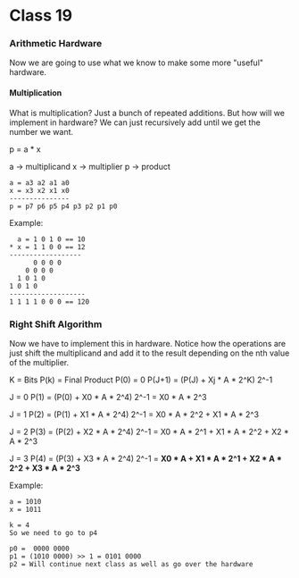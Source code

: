 # Class 19

### Arithmetic Hardware

Now we are going to use what we know to make some more "useful" hardware.

#### Multiplication

What is multiplication? Just a bunch of repeated additions. But how will we implement in hardware? We can just recursively add until we get the number we want.

p = a * x

a -> multiplicand
x -> multiplier
p -> product

```
a = a3 a2 a1 a0
x = x3 x2 x1 x0
---------------
p = p7 p6 p5 p4 p3 p2 p1 p0
```

Example:
```
  a = 1 0 1 0 == 10
* x = 1 1 0 0 == 12
------------------
      0 0 0 0
    0 0 0 0
  1 0 1 0
1 0 1 0
-------------------
1 1 1 1 0 0 0 == 120
```

### Right Shift Algorithm

Now we have to implement this in hardware. Notice how the operations are just shift the multiplicand and add it to the result depending on the nth value of the multiplier.

K = Bits
P(k) = Final Product
P(0) = 0
P(J+1) = (P(J) + Xj * A * 2^K) 2^-1

J = 0
P(1) = (P(0) + X0 * A * 2^4) 2^-1 = X0 * A * 2^3

J = 1
P(2) = (P(1) + X1 * A * 2^4) 2^-1 = X0 * A * 2^2 + X1 * A * 2^3

J = 2
P(3) = (P(2) + X2 * A * 2^4) 2^-1 = X0 * A * 2^1 + X1 * A * 2^2 + X2 * A * 2^3

J = 3
P(4) = (P(3) + X3 * A * 2^4) 2^-1 = **X0 * A + X1 * A * 2^1 + X2 * A * 2^2 + X3 * A * 2^3**

Example:
```
a = 1010
x = 1011

k = 4
So we need to go to p4

p0 =  0000 0000
p1 = (1010 0000) >> 1 = 0101 0000
p2 = Will continue next class as well as go over the hardware
```

